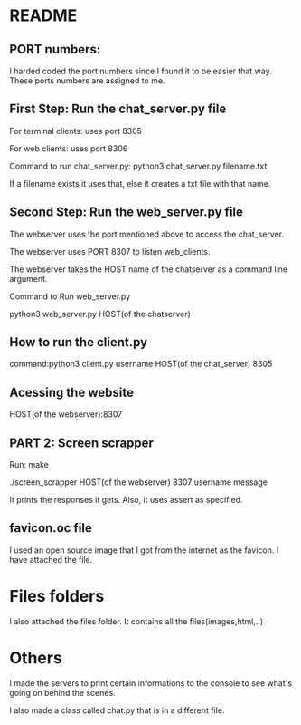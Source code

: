 # README


## PORT numbers:
I harded coded the port numbers since I found it to be easier that way. These ports numbers are assigned to me.

## First Step: Run the chat_server.py file
For terminal clients: uses port 8305

For web clients: uses port 8306 

Command to run chat_server.py: python3 chat_server.py filename.txt

If a filename exists it uses that, else it creates a txt file with that name.


## Second Step: Run the web_server.py file

The webserver uses the port mentioned above to access the chat_server.

The webserver uses PORT 8307 to listen web_clients. 

The webserver takes the HOST name of the chatserver as a command line argument.

Command to Run web_server.py

python3 web_server.py HOST(of the chatserver)

## How to run the client.py
command:python3 client.py username HOST(of the chat_server) 8305 

## Acessing the website

HOST(of the webserver):8307

## PART 2: Screen scrapper
Run: make

./screen_scrapper HOST(of the webserver) 8307 username message 

It prints the responses it gets. Also, it uses assert as specified. 

## favicon.oc file
I used an open source image that I got from the internet as the favicon. I have attached the file.

# Files folders

I also attached the files folder. It contains all the files(images,html,..)


# Others
I made the servers to print certain informations to the console to see what's going on behind the scenes.

I also made a class called chat.py that is in a different file.



